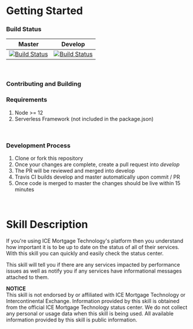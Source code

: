 # Getting Started

### Build Status

| Master | Develop |
| ------ | ------- |
| [![Build Status](https://travis-ci.com/jstrese/alexa-emsc.svg?token=sFGfhnwi8YKKNY2KpFNX&branch=master)](https://travis-ci.com/jstrese/alexa-emsc) | [![Build Status](https://travis-ci.com/jstrese/alexa-emsc.svg?token=sFGfhnwi8YKKNY2KpFNX&branch=develop)](https://travis-ci.com/jstrese/alexa-emsc) |

<br />

### Contributing and Building

### Requirements
1. Node >= 12
2. Serverless Framework (not included in the package.json)

<br />

### Development Process
1. Clone or fork this repository
2. Once your changes are complete, create a pull request into *develop*
3. The PR will be reviewed and merged into develop
4. Travis CI builds develop and master automatically upon commit / PR
5. Once code is merged to master the changes should be live within 15 minutes

<br/>

# Skill Description

If you're using ICE Mortgage Technology's platform then you understand how important it is to be up to date on the status of all of their services. With this skill you can quickly and easily check the status center.

This skill will tell you if there are any services impacted by performance issues as well as notify you if any services have informational messages attached to them.

**NOTICE**\
This skill is not endorsed by or affiliated with ICE Mortgage Technology or Intercontinental Exchange. Information provided by this skill is obtained from the official ICE Mortgage Technology status center. We do not collect any personal or usage data when this skill is being used. All available information provided by this skill is public information.
